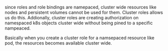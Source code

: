 since roles and role bindings are namepaced, cluster wide resources like nodes and persistent volumes cannot be used for them. Cluster roles allows us do this. Addionally, cluster roles are creating authorization on  namespaced k8s objects cluster wide without being pined to a specific nampeaced.  

Basically when you create a cluster role for a namsepaced resource like pod, the resources becomes available cluster wide. 
